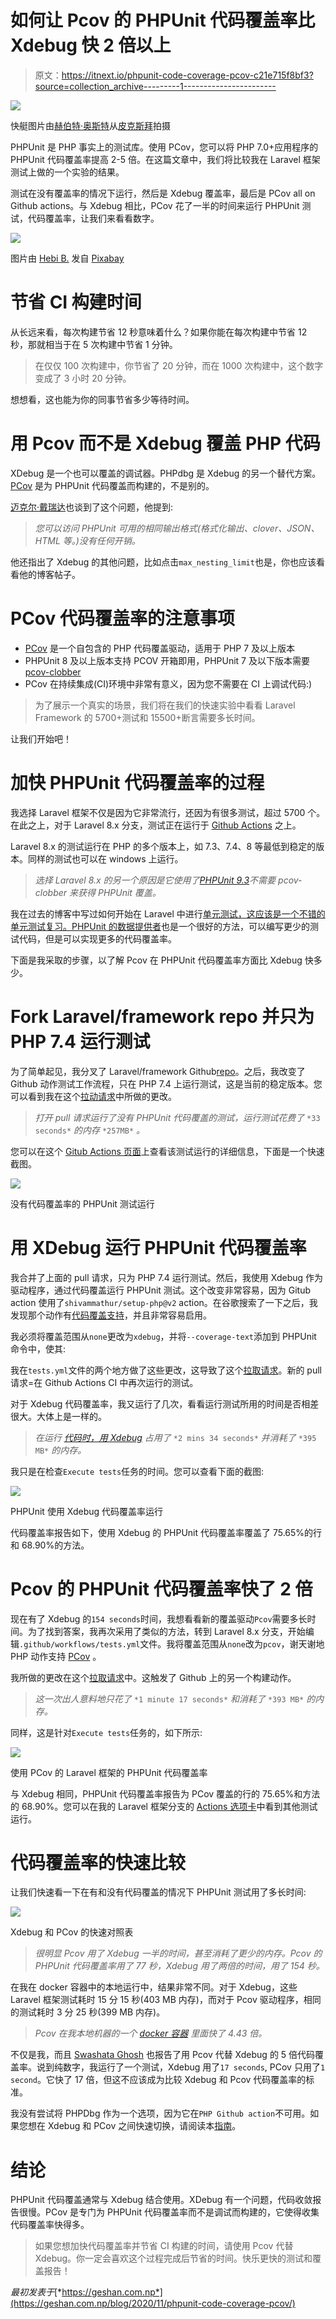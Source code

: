 # 如何让 Pcov 的 PHPUnit 代码覆盖率比 Xdebug 快 2 倍以上

> 原文：<https://itnext.io/phpunit-code-coverage-pcov-c21e715f8bf3?source=collection_archive---------1----------------------->

![](img/2d3f15ddfebf0b985ba32478f8276aa4.png)

快艇图片由[赫伯特·奥斯特](https://pixabay.com/users/herbert2512-2929941/?utm_source=link-attribution&utm_medium=referral&utm_campaign=image&utm_content=2784250)从[皮克斯拜](https://pixabay.com/?utm_source=link-attribution&utm_medium=referral&utm_campaign=image&utm_content=2784250)拍摄

PHPUnit 是 PHP 事实上的测试库。使用 PCov，您可以将 PHP 7.0+应用程序的 PHPUnit 代码覆盖率提高 2-5 倍。在这篇文章中，我们将比较我在 Laravel 框架测试上做的一个实验的结果。

测试在没有覆盖率的情况下运行，然后是 Xdebug 覆盖率，最后是 PCov all on Github actions。与 Xdebug 相比，PCov 花了一半的时间来运行 PHPUnit 测试，代码覆盖率，让我们来看看数字。

![](img/312a04744c3d72bfcaf85b75fe06447f.png)

图片由 [Hebi B.](https://pixabay.com/users/422737-422737/?utm_source=link-attribution&utm_medium=referral&utm_campaign=image&utm_content=662191) 发自 [Pixabay](https://pixabay.com/?utm_source=link-attribution&utm_medium=referral&utm_campaign=image&utm_content=662191)

# 节省 CI 构建时间

从长远来看，每次构建节省 12 秒意味着什么？如果你能在每次构建中节省 12 秒，那就相当于在 5 次构建中节省 1 分钟。

> 在仅仅 100 次构建中，你节省了 20 分钟，而在 1000 次构建中，这个数字变成了 3 小时 20 分钟。

想想看，这也能为你的同事节省多少等待时间。

# 用 Pcov 而不是 Xdebug 覆盖 PHP 代码

XDebug 是一个也可以覆盖的调试器。PHPdbg 是 Xdebug 的另一个替代方案。 [PCov](https://github.com/krakjoe/pcov) 是为 PHPUnit 代码覆盖而构建的，不是别的。

[迈克尔·戴瑞达](https://dyrynda.com.au/blog/using-pcov-instead-of-xdebug-for-coverage)也谈到了这个问题，他提到:

> *您可以访问 PHPUnit 可用的相同输出格式(格式化输出、clover、JSON、HTML 等。)没有任何开销。*

他还指出了 Xdebug 的其他问题，比如点击`max_nesting_limit`也是，你也应该看看他的博客帖子。

# PCov 代码覆盖率的注意事项

*   [PCov](https://github.com/krakjoe/pcov) 是一个自包含的 PHP 代码覆盖驱动，适用于 PHP 7 及以上版本
*   PHPUnit 8 及以上版本支持 PCOV 开箱即用，PHPUnit 7 及以下版本需要 [pcov-clobber](https://github.com/krakjoe/pcov-clobber)
*   PCov 在持续集成(CI)环境中非常有意义，因为您不需要在 CI 上调试代码:)

> 为了展示一个真实的场景，我们将在我们的快速实验中看看 Laravel Framework 的 5700+测试和 15500+断言需要多长时间。

让我们开始吧！

# 加快 PHPUnit 代码覆盖率的过程

我选择 Laravel 框架不仅是因为它非常流行，还因为有很多测试，超过 5700 个。在此之上，对于 Laravel 8.x 分支，测试正在运行于 [Github Actions](https://github.com/laravel/framework/actions) 之上。

Laravel 8.x 的测试运行在 PHP 的多个版本上，如 7.3、7.4、8 等最低到稳定的版本。同样的测试也可以在 windows 上运行。

> *选择 Laravel 8.x 的另一个原因是它使用了*[*PHPUnit 9.3*](https://github.com/laravel/framework/blob/8.x/composer.json#L89)*不需要 pcov-clobber 来获得 PHPUnit 覆盖。*

我在过去的博客中写过如何开始在 Laravel 中进行[单元测试，这应该是一个不错的单元测试复习。PHPUnit 的数据提供者](https://geshan.com.np/blog/2015/07/getting-started-with-unit-testing-in-laravel/)也是一个很好的方法，可以编写更少的测试代码，但是可以实现更多的代码覆盖率。

下面是我采取的步骤，以了解 Pcov 在 PHPUnit 代码覆盖率方面比 Xdebug 快多少。

# Fork Laravel/framework repo 并只为 PHP 7.4 运行测试

为了简单起见，我分叉了 Laravel/framework Github[repo](https://github.com/geshan/framework)。之后，我改变了 Github 动作测试工作流程，只在 PHP 7.4 上运行测试，这是当前的稳定版本。您可以看到我在这个[拉动请求](https://github.com/geshan/framework/pull/1/files)中所做的更改。

> *打开 pull 请求运行了没有 PHPUnit 代码覆盖的测试，运行测试花费了* `*33 seconds*` *的内存* `*257MB*` *。*

您可以在这个 [Gitub Actions 页面](https://github.com/geshan/framework/runs/1458355879?check_suite_focus=true)上查看该测试运行的详细信息，下面是一个快速截图。

![](img/c37842cb834f70e3924e8ca4dc88d01d.png)

没有代码覆盖率的 PHPUnit 测试运行

# 用 XDebug 运行 PHPUnit 代码覆盖率

我合并了上面的 pull 请求，只为 PHP 7.4 运行测试。然后，我使用 Xdebug 作为驱动程序，通过代码覆盖运行 PHPUnit 测试。这个改变非常容易，因为 Gitub action 使用了`shivammathur/setup-php@v2` action。在谷歌搜索了一下之后，我发现那个动作有[代码覆盖支持](https://github.com/marketplace/actions/setup-php-action#signal_strength-coverage-support)，并且非常容易启用。

我必须将覆盖范围从`none`更改为`xdebug`，并将`--coverage-text`添加到 PHPUnit 命令中，使其:

我在`tests.yml`文件的两个地方做了这些更改，这导致了这个[拉取请求](https://github.com/geshan/framework/pull/2/files)。新的 pull 请求=在 Github Actions CI 中再次运行的测试。

对于 Xdebug 代码覆盖率，我又运行了几次，看看运行测试所用的时间是否相差很大。大体上是一样的。

> *在运行* [*代码时，用 Xdebug*](https://github.com/geshan/framework/runs/1458520731?check_suite_focus=true) *占用了* `*2 mins 34 seconds*` *并消耗了* `*395 MB*` *的内存。*

我只是在检查`Execute tests`任务的时间。您可以查看下面的截图:

![](img/8d30baa9414a0b82fe310f74fda697cc.png)

PHPUnit 使用 Xdebug 代码覆盖率运行

代码覆盖率报告如下，使用 Xdebug 的 PHPUnit 代码覆盖率覆盖了 75.65%的行和 68.90%的方法。

# Pcov 的 PHPUnit 代码覆盖率快了 2 倍

现在有了 Xdebug 的`154 seconds`时间，我想看看新的覆盖驱动`Pcov`需要多长时间。为了找到答案，我再次采用了类似的方法，转到 Laravel 8.x 分支，开始编辑`.github/workflows/tests.yml`文件。我将覆盖范围从`none`改为`pcov`，谢天谢地 PHP 动作支持 [PCov](https://github.com/marketplace/actions/setup-php-action#pcov) 。

我所做的更改在这个[拉取请求](https://github.com/geshan/framework/pull/3/files)中。这触发了 Github 上的另一个构建动作。

> *这一次出人意料地只花了* `*1 minute 17 seconds*` *和消耗了* `*393 MB*` *的内存。*

同样，这是针对`Execute tests`任务的，如下所示:

![](img/922dfdf0063a5558423e31e450354144.png)

使用 PCov 的 Laravel 框架的 PHPUnit 代码覆盖率

与 Xdebug 相同，PHPUnit 代码覆盖率报告为 PCov 覆盖的行的 75.65%和方法的 68.90%。您可以在我的 Laravel 框架分支的 [Actions 选项卡](https://github.com/geshan/framework/actions)中看到其他测试运行。

# 代码覆盖率的快速比较

让我们快速看一下在有和没有代码覆盖的情况下 PHPUnit 测试用了多长时间:

![](img/a4fa44d0beda1128e6858ad163cb769d.png)

Xdebug 和 PCov 的快速对照表

> *很明显 Pcov 用了 Xdebug 一半的时间，甚至消耗了更少的内存。Pcov 的 PHPUnit 代码覆盖率用了 77 秒，Xdebug 用了两倍的时间，用了 154 秒。*

在我在 docker 容器中的本地运行中，结果非常不同。对于 Xdebug，这些 Laravel 框架测试耗时 15 分 15 秒(403 MB 内存)，而对于 Pcov 驱动程序，相同的测试耗时 3 分 25 秒(399 MB 内存)。

> *Pcov 在我本地机器的一个* [*docker 容器*](https://github.com/lorisleiva/laravel-docker/blob/master/7.4/Dockerfile) *里面快了 4.43 倍。*

不仅是我，而且 [Swashata Ghosh](https://dev.to/swashata/setup-php-pcov-for-5-times-faster-phpunit-code-coverage-3d9c) 也报告了用 Pcov 代替 Xdebug 的 5 倍代码覆盖率。说到纯数字，我运行了一个测试，Xdebug 用了`17 seconds`, PCov 只用了`1 second`。它快了 17 倍，但这不应该成为比较 Xdebug 和 Pcov 代码覆盖率的标准。

我没有尝试将 PHPDbg 作为一个选项，因为它在`PHP Github action`不可用。如果您想在 Xdebug 和 PCov 之间快速切换，请阅读本[指南](https://localheinz.com/blog/2020/05/16/quickly-switching-between-pcov-and-xdebug/)。

# 结论

PHPUnit 代码覆盖通常与 Xdebug 结合使用。XDebug 有一个问题，代码收敛报告很慢。PCov 是专门为 PHPUnit 代码覆盖率而不是调试而构建的，它使得收集代码覆盖率快得多。

> 如果您想加快代码覆盖率并节省 CI 构建的时间，请使用 Pcov 代替 Xdebug。你一定会喜欢这个过程完成后节省的时间。快乐更快的测试和覆盖报告！

*最初发表于*[*https://geshan.com.np*](https://geshan.com.np/blog/2020/11/phpunit-code-coverage-pcov/)